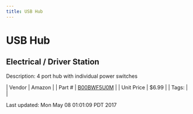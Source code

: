 ```yaml
---
title: USB Hub
---
```


# USB Hub
## Electrical / Driver Station
Description: 	4 port hub with individual power switches 

| Vendor | Amazon | 
| Part # | [B00BWF5U0M](http://www.amazon.com/Sabrent-4-Port-Individual-Switches-HB-UMLS/dp/B00BWF5U0M?ie=UTF8&psc=1&redirect=true&ref_=oh_aui_detailpage_o05_s00) | 
| Unit Price | $6.99 | 
| Tags: |  | 

Last updated: Mon May 08 01:01:09 PDT 2017